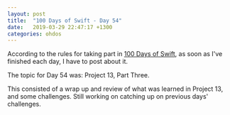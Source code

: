 ```yaml
---
layout: post
title:  "100 Days of Swift - Day 54"
date:   2019-03-29 22:47:17 +1300
categories: ohdos
---
```

According to the rules for taking part in [100 Days of Swift](https://www.hackingwithswift.com/100), as soon as I've finished each day, I have to post about it.

The topic for Day 54 was: Project 13, Part Three.

This consisted of a wrap up and review of what was learned in Project 13, and some challenges. Still working on catching up on previous days' challenges.
